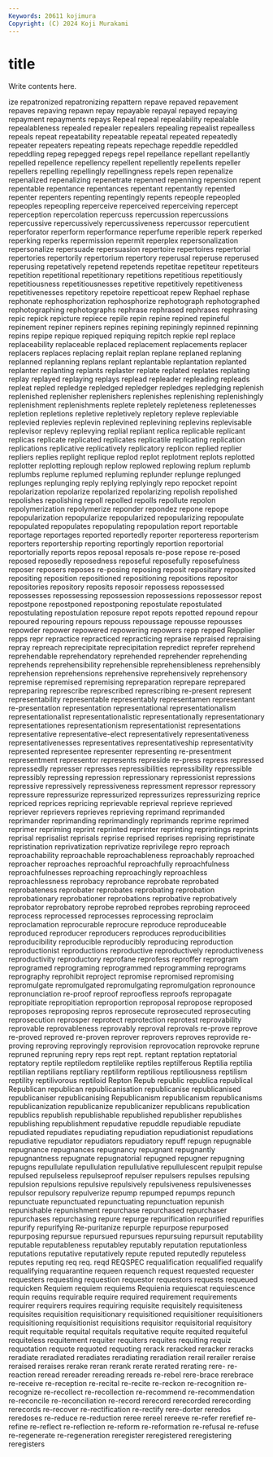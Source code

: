 ```yaml
---
Keywords: 20611 kojimura
Copyright: (C) 2024 Koji Murakami
---
```


# title

Write contents here.



ize repatronized repatronizing repattern repave repaved repavement repaves
repaving repawn repay repayable repayal repayed repaying repayment repayments repays
Repeal repeal repealability repealable repealableness repealed repealer repealers repealing repealist
repealless repeals repeat repeatability repeatable repeatal repeated repeatedly repeater repeaters
repeating repeats repechage repeddle repeddled repeddling repeg repegged repegs repel
repellance repellant repellantly repelled repellence repellency repellent repellently repellents repeller
repellers repelling repellingly repellingness repels repen repenalize repenalized repenalizing repenetrate
repenned repenning repension repent repentable repentance repentances repentant repentantly repented
repenter repenters repenting repentingly repents repeople repeopled repeoples repeopling reperceive
reperceived reperceiving repercept reperception repercolation repercuss repercussion repercussions repercussive repercussively
repercussiveness repercussor repercutient reperforator reperform reperformance reperfume reperible reperk reperked
reperking reperks repermission repermit reperplex repersonalization repersonalize repersuade repersuasion repertoire
repertoires repertorial repertories repertorily repertorium repertory reperusal reperuse reperused reperusing
repetatively repetend repetends repetitae repetiteur repetiteurs repetition repetitional repetitionary repetitions
repetitious repetitiously repetitiousness repetitiousnesses repetitive repetitively repetitiveness repetitivenesses repetitory repetoire
repetticoat repew Rephael rephase rephonate rephosphorization rephosphorize rephotograph rephotographed rephotographing
rephotographs rephrase rephrased rephrases rephrasing repic repick repicture repiece repile
repin repine repined repineful repinement repiner repiners repines repining repiningly
repinned repinning repins repipe repique repiqued repiquing repitch repkie repl
replace replaceability replaceable replaced replacement replacements replacer replacers replaces replacing
replait replan replane replaned replaning replanned replanning replans replant replantable
replantation replanted replanter replanting replants replaster replate replated replates replating
replay replayed replaying replays replead repleader repleading repleads repleat repled
repledge repledged repledger repledges repledging replenish replenished replenisher replenishers replenishes
replenishing replenishingly replenishment replenishments replete repletely repleteness repletenesses repletion repletions
repletive repletively repletory repleve repleviable replevied replevies replevin replevined replevining
replevins replevisable replevisor replevy replevying replial repliant replica replicable replicant
replicas replicate replicated replicates replicatile replicating replication replications replicative replicatively
replicatory replicon replied replier repliers replies replight replique replod replot
replotment replots replotted replotter replotting replough replow replowed replowing replum
replumb replumbs replume replumed repluming replunder replunge replunged replunges replunging
reply replying replyingly repo repocket repoint repolarization repolarize repolarized repolarizing
repolish repolished repolishes repolishing repoll repolled repolls repollute repolon repolymerization
repolymerize reponder repondez repone repope repopularization repopularize repopularized repopularizing repopulate
repopulated repopulates repopulating repopulation report reportable reportage reportages reported reportedly
reporter reporteress reporterism reporters reportership reporting reportingly reportion reportorial reportorially
reports repos reposal reposals re-pose repose re-posed reposed reposedly reposedness
reposeful reposefully reposefulness reposer reposers reposes re-posing reposing reposit repositary
reposited repositing reposition repositioned repositioning repositions repositor repositories repository reposits
reposoir repossess repossessed repossesses repossessing repossession repossessions repossessor repost repostpone
repostponed repostponing repostulate repostulated repostulating repostulation reposure repot repots repotted
repound repour repoured repouring repours repouss repoussage repousse repousses repowder
repower repowered repowering repowers repp repped Repplier repps repr repractice
repracticed repracticing repraise repraised repraising repray repreach reprecipitate reprecipitation repredict
reprefer reprehend reprehendable reprehendatory reprehended reprehender reprehending reprehends reprehensibility reprehensible
reprehensibleness reprehensibly reprehension reprehensions reprehensive reprehensively reprehensory repremise repremised repremising
repreparation reprepare reprepared repreparing represcribe represcribed represcribing re-present represent representability
representable representably representamen representant re-presentation representation representational representationalism representationalist representationalistic
representationally representationary representationes representationism representationist representations representative representative-elect representatively representativeness
representativenesses representatives representativeship representativity represented representee representer representing re-presentment representment
representor represents represide re-press repress repressed repressedly represser represses repressibilities
repressibility repressible repressibly repressing repression repressionary repressionist repressions repressive repressively
repressiveness repressment repressor repressory repressure repressurize repressurized repressurizes repressurizing reprice
repriced reprices repricing reprievable reprieval reprieve reprieved repriever reprievers reprieves
reprieving reprimand reprimanded reprimander reprimanding reprimandingly reprimands reprime reprimed reprimer
repriming reprint reprinted reprinter reprinting reprintings reprints reprisal reprisalist reprisals
reprise reprised reprises reprising repristinate repristination reprivatization reprivatize reprivilege repro
reproach reproachability reproachable reproachableness reproachably reproached reproacher reproaches reproachful reproachfully
reproachfulness reproachfulnesses reproaching reproachingly reproachless reproachlessness reprobacy reprobance reprobate reprobated
reprobateness reprobater reprobates reprobating reprobation reprobationary reprobationer reprobations reprobative reprobatively
reprobator reprobatory reprobe reprobed reprobes reprobing reproceed reprocess reprocessed reprocesses
reprocessing reproclaim reproclamation reprocurable reprocure reproduce reproduceable reproduced reproducer reproducers
reproduces reproducibilities reproducibility reproducible reproducibly reproducing reproduction reproductionist reproductions reproductive
reproductively reproductiveness reproductivity reproductory reprofane reprofess reproffer reprogram reprogramed reprograming
reprogrammed reprogramming reprograms reprography reprohibit reproject repromise repromised repromising repromulgate
repromulgated repromulgating repromulgation repronounce repronunciation re-proof reproof reproofless reproofs repropagate
repropitiate repropitiation reproportion reproposal repropose reproposed reproposes reproposing repros reprosecute
reprosecuted reprosecuting reprosecution reprosper reprotect reprotection reprotest reprovability reprovable reprovableness
reprovably reproval reprovals re-prove reprove re-proved reproved re-proven reprover reprovers
reproves reprovide re-proving reproving reprovingly reprovision reprovocation reprovoke reprune repruned
repruning repry reps rept rept. reptant reptation reptatorial reptatory reptile
reptiledom reptilelike reptiles reptilferous Reptilia reptilia reptilian reptilians reptiliary reptiliform
reptilious reptiliousness reptilism reptility reptilivorous reptiloid Repton Repub republic republica
republical Republican republican republicanisation republicanise republicanised republicaniser republicanising Republicanism republicanism
republicanisms republicanization republicanize republicanizer republicans republication republics republish republishable republished
republisher republishes republishing republishment repudative repuddle repudiable repudiate repudiated repudiates
repudiating repudiation repudiationist repudiations repudiative repudiator repudiators repudiatory repuff repugn
repugnable repugnance repugnances repugnancy repugnant repugnantly repugnantness repugnate repugnatorial repugned
repugner repugning repugns repullulate repullulation repullulative repullulescent repulpit repulse repulsed
repulseless repulseproof repulser repulsers repulses repulsing repulsion repulsions repulsive repulsively
repulsiveness repulsivenesses repulsor repulsory repulverize repump repumped repumps repunch repunctuate
repunctuated repunctuating repunctuation repunish repunishable repunishment repurchase repurchased repurchaser repurchases
repurchasing repure repurge repurification repurified repurifies repurify repurifying Re-puritanize repurple
repurpose repurposed repurposing repursue repursued repursues repursuing repursuit reputability reputable
reputableness reputabley reputably reputation reputationless reputations reputative reputatively repute reputed
reputedly reputeless reputes reputing req req. reqd REQSPEC requalification requalified
requalify requalifying requarantine requeen requench request requested requester requesters requesting
requestion requestor requestors requests requeued requicken Requiem requiem requiems Requienia
requiescat requiescence requin requins requirable require required requirement requirements requirer
requirers requires requiring requisite requisitely requisiteness requisites requisition requisitionary requisitioned
requisitioner requisitioners requisitioning requisitionist requisitions requisitor requisitorial requisitory requit requitable
requital requitals requitative requite requited requiteful requiteless requitement requiter requiters
requites requiting requiz requotation requote requoted requoting rerack reracked reracker
reracks reradiate reradiated reradiates reradiating reradiation rerail rerailer reraise reraised
reraises rerake reran rerank rerate rerated rerating rere- re-reaction reread
rereader rereading rereads re-rebel rere-brace rerebrace re-receive re-reception re-recital re-recite
re-reckon re-recognition re-recognize re-recollect re-recollection re-recommend re-recommendation re-reconcile re-reconciliation re-record
rerecord rerecorded rerecording rerecords re-recover re-rectification re-rectify rere-dorter reredos reredoses
re-reduce re-reduction reree rereel rereeve re-refer rerefief re-refine re-reflect re-reflection
re-reform re-reformation re-refusal re-refuse re-regenerate re-regeneration reregister reregistered reregistering reregisters
